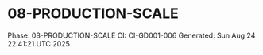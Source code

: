 # 08-PRODUCTION-SCALE
Phase: 08-PRODUCTION-SCALE
CI: CI-GD001-006
Generated: Sun Aug 24 22:41:21 UTC 2025

